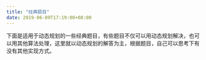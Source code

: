 ```yaml
---
title: "经典题目"
date: 2019-06-09T17:19:00+08:00
---
```


下面是适用于动态规划的一些经典题目，有些题目不仅可以用动态规划解决，也可以用其他算法处理，这里就以动态规划的解答为主，根据题目，自己可以思考下有没有其他实现方式。
